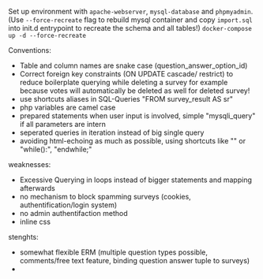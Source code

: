 Set up environment with ``apache-webserver``, ``mysql-database`` and ``phpmyadmin``.
(Use ``--force-recreate`` flag to rebuild mysql container and copy ``import.sql`` into init.d entrypoint
to recreate the schema and all tables!)
```docker-compose up -d --force-recreate```


Conventions:

- Table and column names are snake case (question_answer_option_id)
- Correct foreign key constraints (ON UPDATE cascade/ restrict) to reduce boilerplate querying while deleting a survey for example because votes will automatically be deleted as well for deleted survey!
- use shortcuts aliases in SQL-Queries "FROM survey_result AS sr"
- php variables are camel case
- prepared statements when user input is involved, simple "mysqli_query" if all parameters are intern
- seperated queries in iteration instead of big single query
- avoiding html-echoing as much as possible, using shortcuts like "<?= $var ?>" or "while():", "endwhile;"



weaknesses:
- Excessive Querying in loops instead of bigger statements and mapping afterwards
- no mechanism to block spamming surveys (cookies, authentification/login system)
- no admin authentifaction method
- inline css

stenghts:
- somewhat flexible ERM (multiple question types possible, comments/free text feature, binding question answer tuple to surveys)
- 